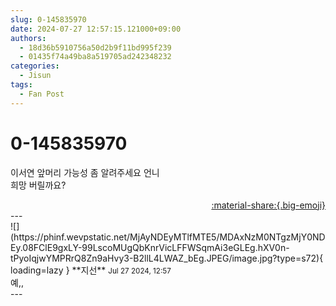 ```yaml
---
slug: 0-145835970
date: 2024-07-27 12:57:15.121000+09:00
authors:
  - 18d36b5910756a50d2b9f11bd995f239
  - 01435f74a49ba8a519705ad242348232
categories:
  - Jisun
tags:
  - Fan Post
---
```


# 0-145835970

<div class="post-container" markdown="1">
<div class="content-container md-sidebar__scrollwrap" markdown="1">

이서연 앞머리 가능성 좀 알려주세요 언니 <br>희망 버릴까요?

</div>
</div>

<div style="text-align: right;" markdown="1">
<a href="https://weverse.io/fromis9/fanpost/0-145835970" style="text-align: right;">:material-share:{.big-emoji}</a>
</div>
---

<div class="comments-container md-sidebar__scrollwrap" markdown="1">
<div class="comment" markdown="1">
<div class='id-container' markdown="1">
![](https://phinf.wevpstatic.net/MjAyNDEyMTlfMTE5/MDAxNzM0NTgzMjY0NDEy.08FClE9gxLY-99LscoMUgQbKnrVicLFFWSqmAi3eGLEg.hXV0n-tPyoIqjwYMPRrQ8Zn9aHvy3-B2llL4LWAZ_bEg.JPEG/image.jpg?type=s72){ loading=lazy }
**<span class="artist">지선</span>** <small>Jul 27 2024, 12:57</small><br>
</div>
<div class='comment-body' markdown="1">
예,,
</div>
</div>
</div>
---
